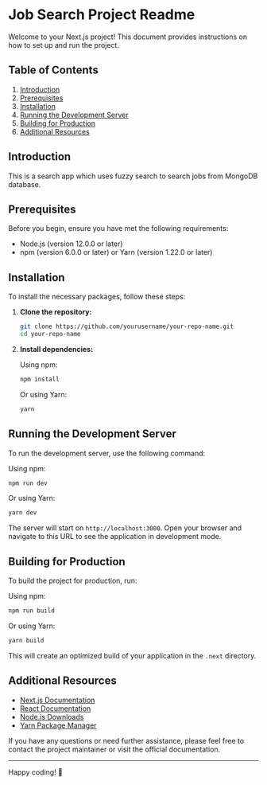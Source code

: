 # Job Search Project Readme

Welcome to your Next.js project! This document provides instructions on how to set up and run the project.

## Table of Contents

1. [Introduction](#introduction)
2. [Prerequisites](#prerequisites)
3. [Installation](#installation)
4. [Running the Development Server](#running-the-development-server)
5. [Building for Production](#building-for-production)
6. [Additional Resources](#additional-resources)

## Introduction

This is a search app which uses fuzzy search to search jobs from MongoDB database.

## Prerequisites

Before you begin, ensure you have met the following requirements:

- Node.js (version 12.0.0 or later)
- npm (version 6.0.0 or later) or Yarn (version 1.22.0 or later)

## Installation

To install the necessary packages, follow these steps:

1. **Clone the repository:**

   ```sh
   git clone https://github.com/yourusername/your-repo-name.git
   cd your-repo-name
   ```

2. **Install dependencies:**

   Using npm:

   ```sh
   npm install
   ```

   Or using Yarn:

   ```sh
   yarn
   ```

## Running the Development Server

To run the development server, use the following command:

Using npm:

```sh
npm run dev
```

Or using Yarn:

```sh
yarn dev
```

The server will start on `http://localhost:3000`. Open your browser and navigate to this URL to see the application in development mode.

## Building for Production

To build the project for production, run:

Using npm:

```sh
npm run build
```

Or using Yarn:

```sh
yarn build
```

This will create an optimized build of your application in the `.next` directory.

## Additional Resources

- [Next.js Documentation](https://nextjs.org/docs)
- [React Documentation](https://reactjs.org/docs/getting-started.html)
- [Node.js Downloads](https://nodejs.org/en/download/)
- [Yarn Package Manager](https://yarnpkg.com/)

If you have any questions or need further assistance, please feel free to contact the project maintainer or visit the official documentation.

---

Happy coding! 🚀

